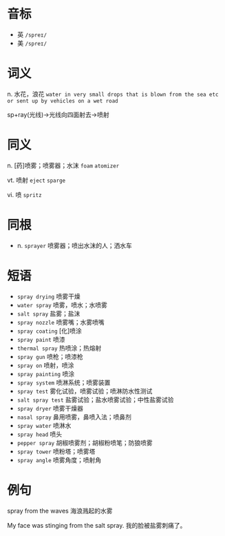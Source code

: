 # 音标

- 英 `/spreɪ/`
- 美 `/spreɪ/`

# 词义

n. 水花，浪花
`water in very small drops that is blown from the sea etc or sent up by vehicles on a wet road`



sp+ray(光线)→光线向四面射去→喷射

# 同义

n. [药]喷雾；喷雾器；水沫
`foam` `atomizer`

vt. 喷射
`eject` `sparge`

vi. 喷
`spritz`

# 同根

- n. `sprayer` 喷雾器；喷出水沫的人；洒水车

# 短语

- `spray drying` 喷雾干燥
- `water spray` 喷雾，喷水；水喷雾
- `salt spray` 盐雾；盐沫
- `spray nozzle` 喷雾嘴；水雾喷嘴
- `spray coating` [化]喷涂
- `spray paint` 喷漆
- `thermal spray` 热喷涂；热熔射
- `spray gun` 喷枪；喷漆枪
- `spray on` 喷射，喷涂
- `spray painting` 喷涂
- `spray system` 喷淋系统；喷雾装置
- `spray test` 雾化试验，喷雾试验；喷淋防水性测试
- `salt spray test` 盐雾试验；盐水喷雾试验；中性盐雾试验
- `spray dryer` 喷雾干燥器
- `nasal spray` 鼻用喷雾，鼻喷入法；喷鼻剂
- `spray water` 喷淋水
- `spray head` 喷头
- `pepper spray` 胡椒喷雾剂；胡椒粉喷笔；防狼喷雾
- `spray tower` 喷粉塔；喷雾塔
- `spray angle` 喷雾角度；喷射角

# 例句

spray from the waves
海浪溅起的水雾

My face was stinging from the salt spray.
我的脸被盐雾刺痛了。



